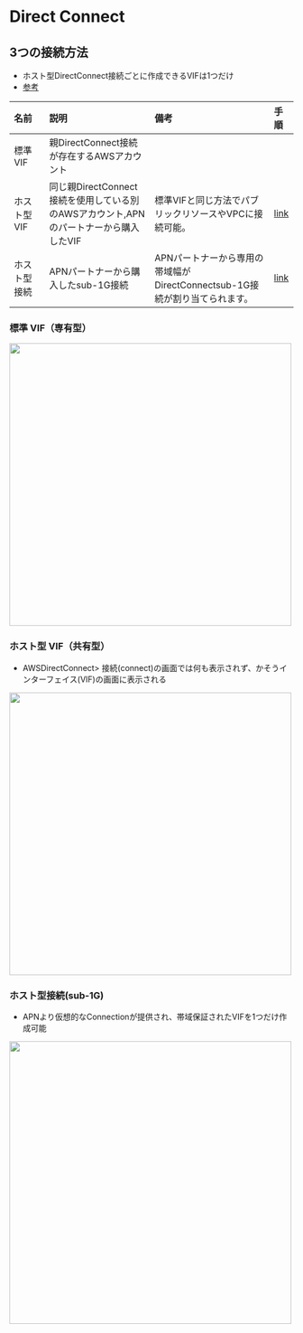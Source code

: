 # Direct Connect

## 3つの接続方法
- ホスト型DirectConnect接続ごとに作成できるVIFは1つだけ
- [参考](https://aws.amazon.com/jp/premiumsupport/knowledge-center/direct-connect-types/)


| 名前 | 説明 | 備考 | 手順 |
| :- | :- | :- | :- |
| 標準VIF　| 親DirectConnect接続が存在するAWSアカウント |  |  |
| ホスト型VIF | 同じ親DirectConnect接続を使用している別のAWSアカウント,APNのパートナーから購入したVIF | 標準VIFと同じ方法でパブリックリソースやVPCに接続可能。 | [link](https://docs.aws.amazon.com/directconnect/latest/UserGuide/createhostedvirtualinterface.html) |
| ホスト型接続 |  APNパートナーから購入したsub-1G接続 | APNパートナーから専用の帯域幅がDirectConnectsub-1G接続が割り当てられます。 | [link](https://docs.aws.amazon.com/directconnect/latest/UserGuide/accept-hosted-connection.html) |

### 標準 VIF（専有型）
<img src=https://user-images.githubusercontent.com/45380191/147321741-34da56ff-6d8b-409e-a4db-71e97fc1eb79.png width=500>

### ホスト型 VIF（共有型）
- AWSDirectConnect> 接続(connect)の画面では何も表示されず、かそうインターフェイス(VIF)の画面に表示される

<img src=https://user-images.githubusercontent.com/45380191/147321760-35e5879d-2b60-4347-a3f6-b509e242a76c.png width=500>

### ホスト型接続(sub-1G)
- APNより仮想的なConnectionが提供され、帯域保証されたVIFを1つだけ作成可能

<img src=https://user-images.githubusercontent.com/45380191/147322489-2bb98a37-0e4b-45a2-83bd-a1f711ea6a26.png width=500>

